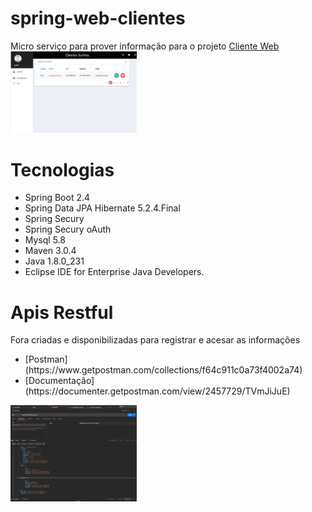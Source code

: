 # spring-web-clientes
Micro serviço para prover informação para o projeto [Cliente Web](https://github.com/leocompiler/react-clientes-web)
<br>
<img width=40% height=20% src="https://github.com/leocompiler/react-clientes-web/blob/master/imagens/web_cliente_react.PNG?raw=true">

# Tecnologias
<ul>
<li>Spring Boot 2.4 </li>
<li> Spring Data JPA Hibernate 5.2.4.Final </li>
<li> Spring Secury </li>
<li> Spring Secury oAuth </li>
<li> Mysql 5.8 </li>
<li> Maven 3.0.4</li>
<li> Java 1.8.0_231 </li>
<li> Eclipse IDE for Enterprise Java Developers. </li>
 </ul>
 
 # Apis Restful 
 Fora criadas e disponibilizadas para registrar e acesar as informações
 <ul>
 <li>[Postman](https://www.getpostman.com/collections/f64c911c0a73f4002a74)</li>
 <li> [Documentação](https://documenter.getpostman.com/view/2457729/TVmJiJuE)</li>
 </ul>
<img width=40% height=20% src="https://github.com/leocompiler/react-clientes-web/blob/master/imagens/postman.PNG?raw=true">
